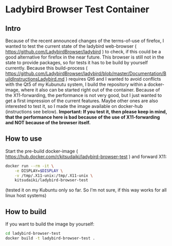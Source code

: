 # Ladybird Browser Test Container

## Intro

Because of the recent announced changes of the terms-of-use of firefox, I wanted to test the current state of the ladybird web-browser ( https://github.com/LadybirdBrowser/ladybird ) to check, if this could be a good alternative for firefox in the near future. This browser is still not in the state to provide packages, so for tests it has to be build by yourself currently. Because this build-process ( https://github.com/LadybirdBrowser/ladybird/blob/master/Documentation/BuildInstructionsLadybird.md ) requires Qt6 and I wanted to avoid conflicts with the Qt5 of my Kubunutu system, I build the repository within a docker-image, where it also can be started right out of the container. Because of the X11-forwarding, the performance is not very good, but I just wanted to get a first impression of the current features. Maybe other ones are also interested to test it, so I made the image available on docker-hub (instructions see below). **Important: If you test it, then please keep in mind, that the performance here is bad because of the use of X11-forwarding and NOT because of the browser itself.**

## How to use

Start the pre-build docker-image ( https://hub.docker.com/r/kitsudaiki/ladybird-browser-test ) and forward X11:

```bash
docker run --rm -it \
    -e DISPLAY=$DISPLAY \
    -v /tmp/.X11-unix:/tmp/.X11-unix \
    kitsudaiki/ladybird-browser-test
```

(tested it on my Kubuntu only so far. So I'm not sure, if this way works for all linux host systems)

## How to build

If you want to build the image by yourself:

```bash
cd ladybird-browser-test
docker build -t ladybird-browser-test .
```

